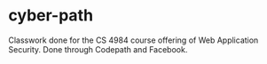 # cyber-path
Classwork done for the CS 4984 course offering of Web Application Security. Done through Codepath and Facebook.

